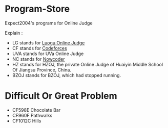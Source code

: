 # Program-Store
Expect2004's programs for Online Judge

Explain :

 - LG stands for [Luogu Online Judge](https://www.luogu.com.cn/)
 - CF stands for [Codeforces](codeforces.com)
 - UVA stands for UVa Online Judge
 - NC stands for [Nowcoder](https://ac.nowcoder.com/acm/home)
 - HZ stands for HZOJ, the private Online Judge of Huaiyin Middle School Of Jiangsu Province, China.
 - BZOJ stands for BZOJ, which had stopped running.

# Difficult Or Great Problem

 - CF598E Chocolate Bar
 - CF960F Pathwalks
 - CF1012C Hills
